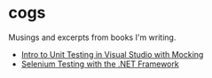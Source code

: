 # cogs
Musings and excerpts from books I'm writing.

* [Intro to Unit Testing in Visual Studio with Mocking](Intro_Unit_Testing_VS.md)
* [Selenium Testing with the .NET Framework](Selenium_Testing_DotNET.md)

